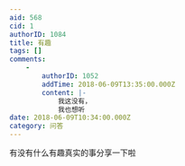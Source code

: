 ```yaml
---
aid: 568
cid: 1
authorID: 1084
title: 有趣
tags: []
comments:
    -
        authorID: 1052
        addTime: 2018-06-09T13:35:00.000Z
        content: |-
            我这没有，  
            我也想听
date: 2018-06-09T10:34:00.000Z
category: 问答
---
```


有没有什么有趣真实的事分享一下啦
